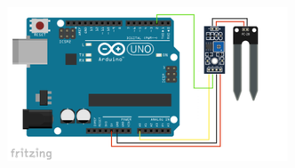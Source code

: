 ![zapojení](https://github.com/davidvasicek/IoT/blob/master/Arduino/Sensors/Soil_humidity/Soil_humidity_connection.png)
